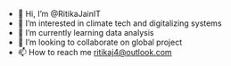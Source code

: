 - 👋 Hi, I’m @RitikaJainIT
- 👀 I’m interested in climate tech and digitalizing systems
- 🌱 I’m currently learning data analysis
- 💞️ I’m looking to collaborate on global project
- 📫 How to reach me ritikaj4@outlook.com

<!---
RitikaJainIT/RitikaJainIT is a ✨ special ✨ repository because its `README.md` (this file) appears on your GitHub profile.
You can click the Preview link to take a look at your changes.
--->
